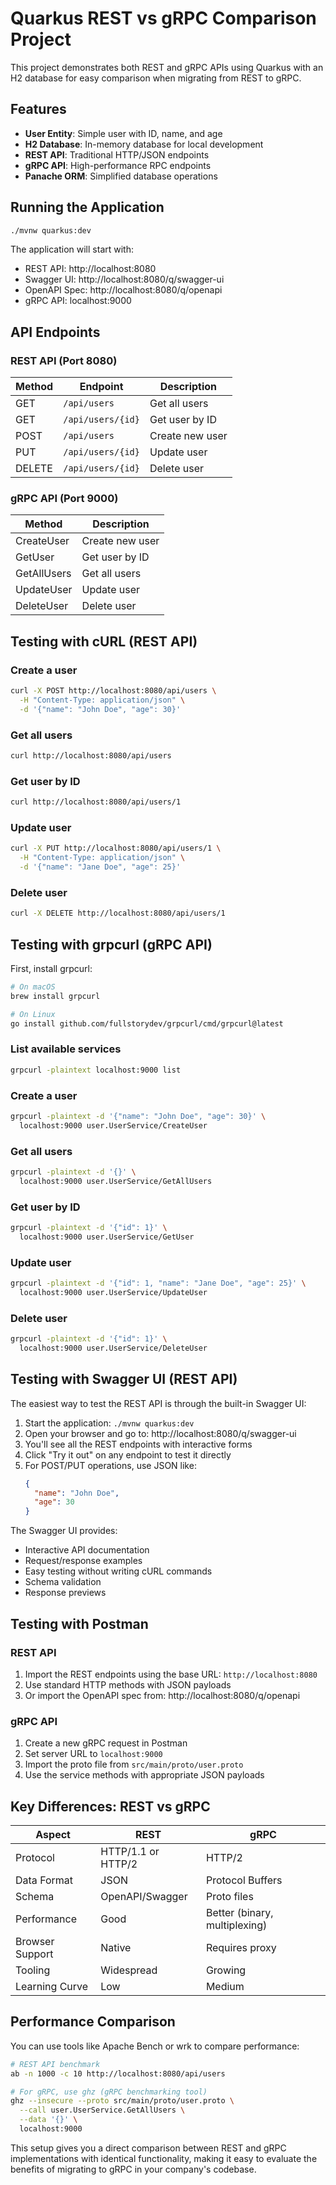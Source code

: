# Quarkus REST vs gRPC Comparison Project

This project demonstrates both REST and gRPC APIs using Quarkus with an H2 database for easy comparison when migrating from REST to gRPC.

## Features

- **User Entity**: Simple user with ID, name, and age
- **H2 Database**: In-memory database for local development
- **REST API**: Traditional HTTP/JSON endpoints
- **gRPC API**: High-performance RPC endpoints
- **Panache ORM**: Simplified database operations

## Running the Application

```bash
./mvnw quarkus:dev
```

The application will start with:
- REST API: http://localhost:8080
- Swagger UI: http://localhost:8080/q/swagger-ui
- OpenAPI Spec: http://localhost:8080/q/openapi
- gRPC API: localhost:9000

## API Endpoints

### REST API (Port 8080)

| Method | Endpoint | Description |
|--------|----------|-------------|
| GET | `/api/users` | Get all users |
| GET | `/api/users/{id}` | Get user by ID |
| POST | `/api/users` | Create new user |
| PUT | `/api/users/{id}` | Update user |
| DELETE | `/api/users/{id}` | Delete user |

### gRPC API (Port 9000)

| Method | Description |
|--------|-------------|
| CreateUser | Create new user |
| GetUser | Get user by ID |
| GetAllUsers | Get all users |
| UpdateUser | Update user |
| DeleteUser | Delete user |

## Testing with cURL (REST API)

### Create a user
```bash
curl -X POST http://localhost:8080/api/users \
  -H "Content-Type: application/json" \
  -d '{"name": "John Doe", "age": 30}'
```

### Get all users
```bash
curl http://localhost:8080/api/users
```

### Get user by ID
```bash
curl http://localhost:8080/api/users/1
```

### Update user
```bash
curl -X PUT http://localhost:8080/api/users/1 \
  -H "Content-Type: application/json" \
  -d '{"name": "Jane Doe", "age": 25}'
```

### Delete user
```bash
curl -X DELETE http://localhost:8080/api/users/1
```

## Testing with grpcurl (gRPC API)

First, install grpcurl:
```bash
# On macOS
brew install grpcurl

# On Linux
go install github.com/fullstorydev/grpcurl/cmd/grpcurl@latest
```

### List available services
```bash
grpcurl -plaintext localhost:9000 list
```

### Create a user
```bash
grpcurl -plaintext -d '{"name": "John Doe", "age": 30}' \
  localhost:9000 user.UserService/CreateUser
```

### Get all users
```bash
grpcurl -plaintext -d '{}' \
  localhost:9000 user.UserService/GetAllUsers
```

### Get user by ID
```bash
grpcurl -plaintext -d '{"id": 1}' \
  localhost:9000 user.UserService/GetUser
```

### Update user
```bash
grpcurl -plaintext -d '{"id": 1, "name": "Jane Doe", "age": 25}' \
  localhost:9000 user.UserService/UpdateUser
```

### Delete user
```bash
grpcurl -plaintext -d '{"id": 1}' \
  localhost:9000 user.UserService/DeleteUser
```

## Testing with Swagger UI (REST API)

The easiest way to test the REST API is through the built-in Swagger UI:

1. Start the application: `./mvnw quarkus:dev`
2. Open your browser and go to: http://localhost:8080/q/swagger-ui
3. You'll see all the REST endpoints with interactive forms
4. Click "Try it out" on any endpoint to test it directly
5. For POST/PUT operations, use JSON like:
   ```json
   {
     "name": "John Doe",
     "age": 30
   }
   ```

The Swagger UI provides:
- Interactive API documentation
- Request/response examples
- Easy testing without writing cURL commands
- Schema validation
- Response previews

## Testing with Postman

### REST API
1. Import the REST endpoints using the base URL: `http://localhost:8080`
2. Use standard HTTP methods with JSON payloads
3. Or import the OpenAPI spec from: http://localhost:8080/q/openapi

### gRPC API
1. Create a new gRPC request in Postman
2. Set server URL to `localhost:9000`
3. Import the proto file from `src/main/proto/user.proto`
4. Use the service methods with appropriate JSON payloads

## Key Differences: REST vs gRPC

| Aspect | REST | gRPC |
|--------|------|------|
| Protocol | HTTP/1.1 or HTTP/2 | HTTP/2 |
| Data Format | JSON | Protocol Buffers |
| Schema | OpenAPI/Swagger | Proto files |
| Performance | Good | Better (binary, multiplexing) |
| Browser Support | Native | Requires proxy |
| Tooling | Widespread | Growing |
| Learning Curve | Low | Medium |

## Performance Comparison

You can use tools like Apache Bench or wrk to compare performance:

```bash
# REST API benchmark
ab -n 1000 -c 10 http://localhost:8080/api/users

# For gRPC, use ghz (gRPC benchmarking tool)
ghz --insecure --proto src/main/proto/user.proto \
  --call user.UserService.GetAllUsers \
  --data '{}' \
  localhost:9000
```

This setup gives you a direct comparison between REST and gRPC implementations with identical functionality, making it easy to evaluate the benefits of migrating to gRPC in your company's codebase.